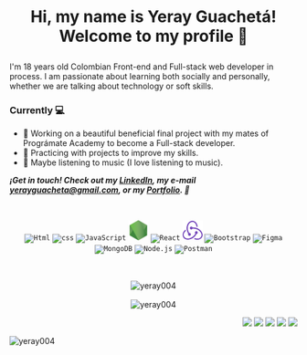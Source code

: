 # <p align="center"> Hi, my name is Yeray Guachetá! Welcome to my profile 👀 </p>
I'm 18 years old Colombian Front-end and Full-stack web developer in process. I am passionate about learning both socially and personally, whether we are talking about technology or soft skills.

### Currently 💻

- 🦾 Working on a beautiful beneficial final project with my mates of Prográmate Academy to become a Full-stack developer.
- 📓 Practicing with projects to improve my skills.
- 🎵 Maybe listening to music (I love listening to music).

***¡Get in touch! Check out my [LinkedIn](https://www.linkedin.com/in/yeray-guachet%C3%A1-carre%C3%B1o/), my e-mail yerayguacheta@gmail.com, or my [Portfolio](https://portfolio-yeray004.vercel.app/). 📲***

</br>

<p align="center">
<code><img height="35" alt="Html" src="https://cdn.worldvectorlogo.com/logos/html-1.svg"/></code>
<code><img height="35" alt="css" src="https://cdn.cdnlogo.com/logos/c/18/css.svg"/></code>
<code><img height="35" alt="JavaScript" src="https://upload.wikimedia.org/wikipedia/commons/thumb/9/99/Unofficial_JavaScript_logo_2.svg/1200px-Unofficial_JavaScript_logo_2.svg.png"/></code>
<code><img height="35" alt="Node.js" src="https://raw.githubusercontent.com/github/explore/80688e429a7d4ef2fca1e82350fe8e3517d3494d/topics/nodejs/nodejs.png"/></code>
<code><img height="35" alt="React" src="https://upload.wikimedia.org/wikipedia/commons/thumb/4/47/React.svg/640px-React.svg.png"/></code>
<code><img height="35" alt="Redux" src="https://raw.githubusercontent.com/devicons/devicon/master/icons/redux/redux-original.svg"/></code>
<code><img height="35" alt="Bootstrap" src="https://upload.wikimedia.org/wikipedia/commons/thumb/b/b2/Bootstrap_logo.svg/1280px-Bootstrap_logo.svg.png"/></code>
<code><img height="35" alt="Figma" src="https://i.pinimg.com/originals/66/8c/cc/668cccb3f734f342e07c0185e6d9a975.png"/></code>
<code><img height="35" alt="MongoDB" src="https://pbs.twimg.com/profile_images/1452637606559326217/GFz_P-5e_400x400.png"/></code>
<code><img height="35" alt="Node.js" src="https://torbjornzetterlund.com/wp-content/uploads/2013/08/mysql-logo.png"/></code>
<code><img height="35" alt="Postman" src="https://uxwing.com/wp-content/themes/uxwing/download/brands-and-social-media/postman-icon.png"/></code>
</p>

</br>

<p align="center"><img align="center" src="https://github-readme-streak-stats.herokuapp.com/?user=yeray004&theme=dark&hide_border" alt="yeray004" /></p>
<p align="center"><img align="center" src="https://github-readme-stats.vercel.app/api/top-langs/?username=yeray004&theme=dark&hide_border=false&include_all_commits=true&count_private=true&layout=compact" alt="yeray004" /></p>


<p align="right">
  <img height="55" src="https://media.tenor.com/w1ThhGE3il8AAAAi/goku-db.gif"/>
  <img height="35" src="https://media.tenor.com/3BmcKa5ABQoAAAAi/among-us.gif"/>
  <img height="35" src="https://media.tenor.com/QR3kCAiHDDMAAAAi/pixel-8bit.gif"/>
  <img height="35" src="https://media.tenor.com/11gf8hne9UEAAAAi/pepe-twitch.gif"/>
  <img height="35" src="https://media.tenor.com/41I-iMyClCgAAAAd/programmer-programming.gif"/>
</p>

<p align="left"> <img src="https://komarev.com/ghpvc/?username=yeray004&label=Profile%20views%20%F0%9F%91%80&color=17e8c5&style=plastic" alt="yeray004" /> </p>
